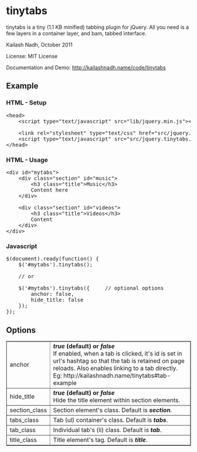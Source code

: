 # tinytabs
tinytabs is a tiny (1.1 KB minified) tabbing plugin for jQuery. All you need is a few layers in a container layer, and bam, tabbed interface.

Kailash Nadh, October 2011

License:	MIT License

Documentation and Demo: http://kailashnadh.name/code/tinytabs

## Example

### HTML - Setup
<pre>
&lt;head&gt;
	&lt;script type="text/javascript" src="lib/jquery.min.js"&gt;&lt;/script&gt;

	&lt;link rel="stylesheet" type="text/css" href="src/jquery.tinytabs.css"/&gt;
	&lt;script type="text/javascript" src="src/jquery.tinytabs.min.js"&gt;&lt;/script&gt;
&lt;/head&gt;
</pre>

### HTML - Usage
<pre>
&lt;div id=&quot;mytabs&quot;&gt;
	&lt;div class=&quot;section&quot; id=&quot;music&quot;&gt;
		&lt;h3 class=&quot;title&quot;&gt;Music&lt;/h3&gt;
		Content here
	&lt;/div&gt;

	&lt;div class=&quot;section&quot; id=&quot;videos&quot;&gt;
		&lt;h3 class=&quot;title&quot;&gt;Videos&lt;/h3&gt;
		Content
	&lt;/div&gt;
&lt;/div&gt;
</pre>

### Javascript
<pre>
$(document).ready(function() {
	$('#mytabs').tinytabs();

	// or

	$('#mytabs').tinytabs({		// optional options
		anchor: false,
		hide_title: false
	});
});
</pre>

## Options
<table border="1">
	<tbody>
		<tr>
			<td>anchor</td>
			<td>
				<strong><em>true</em> (default) or <em>false</em></strong><br />
				If enabled, when a tab is clicked, it's id is set in url's hashtag so that the tab
				is retained on page reloads. Also enables linking to a tab directly.<br />
				Eg: http://kailashnadh.name/tinytabs#tab-example
			</td>
		</tr>
		<tr>
			<td>hide_title</td>
			<td>
				<strong><em>true</em> (default) or <em>false</em></strong><br />
				Hide the title element within section elements.
			</td>
		</tr>
		<tr>
			<td>section_class</td>
			<td>
				Section element's class. Default is <strong><em>section</em></strong>.
			</td>
		</tr>
		<tr>
			<td>tabs_class</td>
			<td>
				Tab (ul) container's class. Default is <strong><em>tabs</em></strong>.
			</td>
		</tr>
		<tr>
			<td>tab_class</td>
			<td>
				Individual tab's (li) class. Default is <strong><em>tab</em></strong>.
			</td>
		</tr>
		<tr>
			<td>title_class</td>
			<td>
				Title element's tag. Default is <strong><em>title</em></strong>.
			</td>
		</tr>
	</tbody>
</table>
